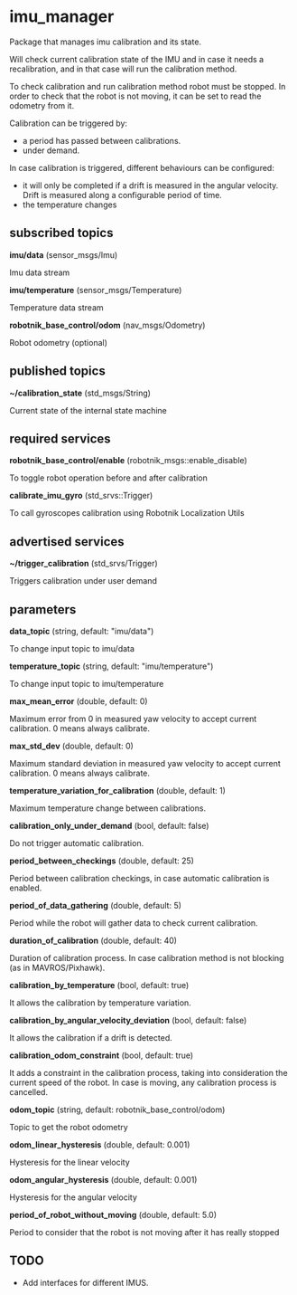 # imu_manager

Package that manages imu calibration and its state.

Will check current calibration state of the IMU and in case it needs a recalibration, and in that case will run the calibration method.

To check calibration and run calibration method robot must be stopped. In order to check that the robot is not moving, it can be set to read the odometry from it.

Calibration can be triggered by:
- a period has passed between calibrations.
- under demand.

In case calibration is triggered, different behaviours can be configured:

* it will only be completed if a drift is  measured in the angular velocity. Drift is measured along a configurable period of time.
* the temperature changes

## subscribed topics

**imu/data** (sensor_msgs/Imu)

Imu data stream


**imu/temperature** (sensor_msgs/Temperature)

Temperature data stream

**robotnik_base_control/odom** (nav_msgs/Odometry)

Robot odometry (optional)


## published topics

**~/calibration_state** (std_msgs/String)

Current state of the internal state machine

## required services
**robotnik_base_control/enable** (robotnik_msgs::enable_disable)

To toggle robot operation before and after calibration

**calibrate_imu_gyro** (std_srvs::Trigger)

To call gyroscopes calibration using Robotnik Localization Utils

## advertised services

**~/trigger_calibration** (std_srvs/Trigger)

Triggers calibration under user demand

## parameters

**data_topic** (string, default: "imu/data")

To change input topic to imu/data

**temperature_topic** (string, default: "imu/temperature")

To change input topic to imu/temperature

**max_mean_error** (double, default: 0)

Maximum error from 0 in measured yaw velocity to accept current calibration. 0 means always calibrate.

**max_std_dev** (double, default: 0)

Maximum standard deviation in measured yaw velocity to accept current calibration. 0 means always calibrate.

**temperature_variation_for_calibration** (double, default: 1)

Maximum temperature change between calibrations.

**calibration_only_under_demand** (bool, default: false)

Do not trigger automatic calibration.

**period_between_checkings** (double, default: 25)

Period between calibration checkings, in case automatic calibration is enabled.

**period_of_data_gathering** (double, default: 5)

Period while the robot will gather data to check current calibration.

**duration_of_calibration** (double, default: 40)

Duration of calibration process. In case calibration method is not blocking (as in MAVROS/Pixhawk).

**calibration_by_temperature** (bool, default: true)

It allows the calibration by temperature variation.

**calibration_by_angular_velocity_deviation** (bool, default: false)

It allows the calibration if a drift is detected.

**calibration_odom_constraint** (bool, default: true)

It adds a constraint in the calibration process, taking into consideration the current speed of the robot. In case is moving, any calibration process is cancelled.

**odom_topic** (string, default: robotnik_base_control/odom)

Topic to get the robot odometry

**odom_linear_hysteresis** (double, default: 0.001)

Hysteresis for the linear velocity

**odom_angular_hysteresis** (double, default: 0.001)

Hysteresis for the angular velocity

**period_of_robot_without_moving** (double, default: 5.0)

Period to consider that the robot is not moving after it has really stopped

## TODO

- Add interfaces for different IMUS.
